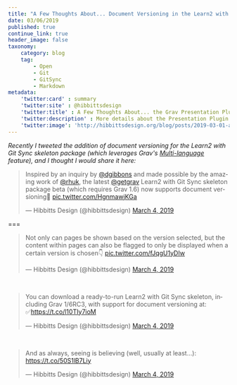 ```yaml
---
title: "A Few Thoughts About... Document Versioning in the Learn2 with Git Sync Skeleton Package"
date: 03/06/2019
published: true
continue_link: true
header_image: false
taxonomy:
    category: blog
    tag:
        - Open
        - Git
        - GitSync
        - Markdown
metadata:
    'twitter:card' : summary
    'twitter:site' : @hibbittsdesign
    'twitter:title' : A Few Thoughts About... the Grav Presentation Plugin
    'twitter:description' : More details about the Presentation Plugin which supports Markdown-based slides in Grav.
    'twitter:image': 'http://hibbittsdesign.org/blog/posts/2019-03-01-a-few-thoughts-about-the-presentation-plugin/presentation.png'
---
```


_Recently I tweeted the addition of document versioning for the Learn2 with Git Sync skeleton package (which leverages Grav's [Multi-language](https://learn.getgrav.org/15/content/multi-language) feature), and I thought I would share it here:_

<blockquote class="twitter-tweet" data-lang="en"><p lang="en" dir="ltr">Inspired by an inquiry by <a href="https://twitter.com/dgibbons?ref_src=twsrc%5Etfw">@dgibbons</a> and made possible by the amazing work of <a href="https://twitter.com/rhuk?ref_src=twsrc%5Etfw">@rhuk</a>, the latest <a href="https://twitter.com/getgrav?ref_src=twsrc%5Etfw">@getgrav</a> Learn2 with Git Sync skeleton package beta (which requires Grav 1.6) now supports document versioning🎉 <a href="https://t.co/HgnmawjKGa">pic.twitter.com/HgnmawjKGa</a></p>&mdash; Hibbitts Design (@hibbittsdesign) <a href="https://twitter.com/hibbittsdesign/status/1102630124288008193?ref_src=twsrc%5Etfw">March 4, 2019</a></blockquote>
<script async src="https://platform.twitter.com/widgets.js" charset="utf-8"></script>

===


<blockquote class="twitter-tweet" data-conversation="none" data-lang="en"><p lang="en" dir="ltr">Not only can pages be shown based on the version selected, but the content within pages can also be flagged to only be displayed when a certain version is chosen👇 <a href="https://t.co/fJqgU1yDIw">pic.twitter.com/fJqgU1yDIw</a></p>&mdash; Hibbitts Design (@hibbittsdesign) <a href="https://twitter.com/hibbittsdesign/status/1102630126049619968?ref_src=twsrc%5Etfw">March 4, 2019</a></blockquote>
<script async src="https://platform.twitter.com/widgets.js" charset="utf-8"></script>

<br>

<blockquote class="twitter-tweet" data-conversation="none" data-lang="en"><p lang="en" dir="ltr">You can download a ready-to-run Learn2 with Git Sync skeleton, including Grav 1/6RC3, with support for document versioning at:<br>✅<a href="https://t.co/l10TIy7ioM">https://t.co/l10TIy7ioM</a></p>&mdash; Hibbitts Design (@hibbittsdesign) <a href="https://twitter.com/hibbittsdesign/status/1102630129056985088?ref_src=twsrc%5Etfw">March 4, 2019</a></blockquote>
<script async src="https://platform.twitter.com/widgets.js" charset="utf-8"></script>

<br>

<blockquote class="twitter-tweet" data-conversation="none" data-lang="en"><p lang="en" dir="ltr">And as always, seeing is believing (well, usually at least...): <a href="https://t.co/50S1lB7Liy">https://t.co/50S1lB7Liy</a></p>&mdash; Hibbitts Design (@hibbittsdesign) <a href="https://twitter.com/hibbittsdesign/status/1102630755581124608?ref_src=twsrc%5Etfw">March 4, 2019</a></blockquote>
<script async src="https://platform.twitter.com/widgets.js" charset="utf-8"></script>
